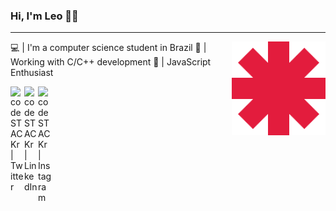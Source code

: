 ### Hi, I'm Leo 👋😜

---

<img align="right" height="150px" width="150px" src="https://github.com/LeoArantes/LeoArantes/blob/main/rhcp.png" />


💻 | I'm a computer science student in Brazil
🚀️ | Working with C/C++ development
👀️ | JavaScript Enthusiast

[<img align="left" alt="codeSTACKr | Twitter" width="22px" src="https://cdn.jsdelivr.net/npm/simple-icons@v3/icons/twitter.svg" />][twitter]
[<img align="left" alt="codeSTACKr | LinkedIn" width="22px" src="https://cdn.jsdelivr.net/npm/simple-icons@v3/icons/linkedin.svg" />][linkedin]
[<img align="left" alt="codeSTACKr | Instagram" width="22px" src="https://cdn.jsdelivr.net/npm/simple-icons@v3/icons/instagram.svg" />][instagram]

[linkedin]: https://www.linkedin.com/in/leonardo-arantes/
[twitter]: https://twitter.com/LeoArantes29
[instagram]: https://www.instagram.com/leo.arantes/

